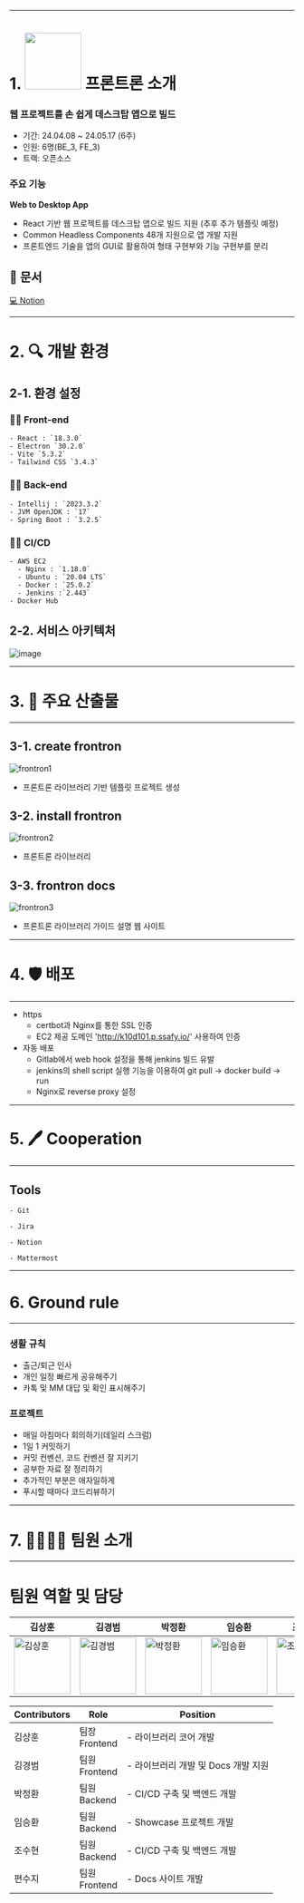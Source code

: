------------------------------------------

# 1. <a href="https://frontron.andongmin.com"><img src="https://frontron.andongmin.com/frontron.svg" height=100px></a> 프론트론 소개

  ### **웹 프로젝트를 손 쉽게 데스크탑 앱으로 빌드**
    
  - 기간: 24.04.08 ~ 24.05.17 (6주)
  - 인원: 6명(BE_3, FE_3)
  - 트랙: 오픈소스

  ### 주요 기능
  
**Web to Desktop App**

- React 기반 웹 프로젝트를 데스크탑 앱으로 빌드 지원 (추후 추가 템플릿 예정)
- Common Headless Components 48개 지원으로 앱 개발 지원
- 프론트엔드 기술을 앱의 GUI로 활용하여 형태 구현부와 기능 구현부를 분리

  
## 📃 문서
[💻 Notion](https://www.notion.so/andongmin/SSAFY-D101-06fab3c8bc5b4e51b39f4532eea1b98a)

------------------------------------------------------
  
# 2. 🔍 개발 환경
  
## 2-1. 환경 설정
    
  ### **👨‍💻 Front-end**
    
    - React : `18.3.0`
    - Electron `30.2.0`
    - Vite `5.3.2`
    - Tailwind CSS `3.4.3`

  ### **👨‍💻 Back-end**
    
    - Intellij : `2023.3.2`
    - JVM OpenJDK : `17`
    - Spring Boot : `3.2.5`
    
  ### **👩‍💻 CI/CD**  
    
    - AWS EC2
      - Nginx : `1.18.0`
      - Ubuntu : `20.04 LTS`
      - Docker : `25.0.2`
      - Jenkins :`2.443`
    - Docker Hub

## 2-2. 서비스 아키텍처
  
![image](https://github.com/frontron/.github/blob/main/profile/service-architecture.png)

------------------------------------------------------  

# 3. 🦈 주요 산출물
------------------------------------------------------
  ## 3-1. create frontron
![frontron1](https://github.com/frontron/.github/blob/main/profile/frontron1.png)

  - 프론트론 라이브러리 기반 템플릿 프로젝트 생성

  ## 3-2. install frontron
![frontron2](https://github.com/frontron/.github/blob/main/profile/frontron2.png)
  
  - 프론트론 라이브러리

  ## 3-3. frontron docs
![frontron3](https://github.com/frontron/.github/blob/main/profile/frontron3.png)

  - 프론트론 라이브러리 가이드 설명 웹 사이트

--------------------------

# 4. 🛡 배포
------------------------------------------------------
  - https
    - certbot과 Nginx를 통한 SSL 인증
    - EC2 제공 도메인 'http://k10d101.p.ssafy.io/' 사용하여 인증
  - 자동 배포
    - Gitlab에서 web hook 설정을 통해 jenkins 빌드 유발
    - jenkins의 shell script 실행 기능을 이용하여 git pull -> docker build -> run
    - Nginx로 reverse proxy 설정
  
  
--------------------------


# 5. 🖊 Cooperation
------------------------------------------------------
  
  ## Tools

    - Git

    - Jira

    - Notion

    - Mattermost
          
--------------------------

# 6. Ground rule
--------------------------------------------

### **생활 규칙**

- 출근/퇴근 인사
- 개인 일정 빠르게 공유해주기
- 카톡 및 MM 대답 및 확인 표시해주기

### **프로젝트**

- 매일 아침마다 회의하기(데일리 스크럼)
- 1일 1 커밋하기
- 커밋 컨벤션, 코드 컨벤션 잘 지키기
- 공부한 자료 잘 정리하기
- 추가적인 부분은 애자일하게
- 푸시할 때마다 코드리뷰하기

--------------------------------------------

# 7. 👨‍👩‍👧‍👦 팀원 소개
------------------------------------------------------
# 팀원 역할 및 담당

| 김상훈 | 김경범 | 박정환 | 임승환 | 조수현 | 편수지 |
| ----- | ------ | ----- | ------ | ----- | ------ |
| <a href="https://github.com/andongmin94"><img src="https://avatars.githubusercontent.com/u/110483588?v=4" alt="김상훈" width="100" height="100"></a> | <a href="https://github.com/dreamingbeom"><img src="https://avatars.githubusercontent.com/u/128280944?v=4" alt="김경범" width="100" height="100"></a> | <a href="https://github.com/Nam4o"><img src="https://avatars.githubusercontent.com/u/128338647?v=4" alt="박정환" width="100" height="100"></a> | <a href="https://github.com/Lim-seunghwan99"><img src="https://avatars.githubusercontent.com/u/139419039?v=4" alt="임승환" width="100" height="100"></a> | <a href="https://github.com/chosuhyeon0812"><img src="https://avatars.githubusercontent.com/u/119795734?v=4" alt="조수현" width="100" height="100"></a> |<a href="https://github.com/pyunsusie"><img src="https://avatars.githubusercontent.com/u/139519997?v=4" alt="편수지" width="100" height="100"></a> | 

| Contributors | Role | Position |
| ------------ | ---- | -------- |
| 김상훈 | 팀장 <br /> Frontend | - 라이브러리 코어 개발 |
| 김경범 | 팀원 <br /> Frontend | - 라이브러리 개발 및 Docs 개발 지원 |
| 박정환 | 팀원 <br /> Backend | - CI/CD 구축 및 백엔드 개발 |
| 임승환 | 팀원 <br /> Backend | - Showcase 프로젝트 개발 |
| 조수현 | 팀원 <br /> Backend | - CI/CD 구축 및 백엔드 개발 |
| 편수지 | 팀원 <br /> Frontend| - Docs 사이트 개발 |
